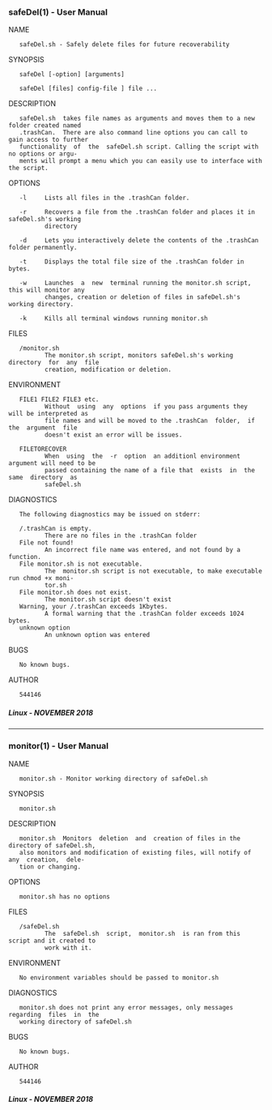 ### safeDel(1) - User Manual

NAME

       safeDel.sh - Safely delete files for future recoverability

SYNOPSIS

       safeDel [-option] [arguments]

       safeDel [files] config-file ] file ...

DESCRIPTION

       safeDel.sh  takes file names as arguments and moves them to a new folder created named
       .trashCan.  There are also command line options you can call to gain access to further
       functionality  of  the  safeDel.sh script. Calling the script with no options or argu‐
       ments will prompt a menu which you can easily use to interface with the script.

OPTIONS

       -l     Lists all files in the .trashCan folder.

       -r     Recovers a file from the .trashCan folder and places it in safeDel.sh's working
              directory

       -d     Lets you interactively delete the contents of the .trashCan folder permanently.

       -t     Displays the total file size of the .trashCan folder in bytes.

       -w     Launches  a  new  terminal running the monitor.sh script, this will monitor any
              changes, creation or deletion of files in safeDel.sh's working directory.

       -k     Kills all terminal windows running monitor.sh

FILES

       /monitor.sh
              The monitor.sh script, monitors safeDel.sh's working  directory  for  any  file
              creation, modification or deletion.

ENVIRONMENT

       FILE1 FILE2 FILE3 etc.
              Without  using  any  options  if you pass arguments they will be interpreted as
              file names and will be moved to the .trashCan  folder,  if  the  argument  file
              doesn't exist an error will be issues.

       FILETORECOVER
              When  using  the  -r  option  an additionl environment argument will need to be
              passed containing the name of a file that  exists  in  the  same  directory  as
              safeDel.sh

DIAGNOSTICS

       The following diagnostics may be issued on stderr:

       /.trashCan is empty.
              There are no files in the .trashCan folder
       File not found!
              An incorrect file name was entered, and not found by a function.
       File monitor.sh is not executable.
              The  monitor.sh script is not executable, to make executable run chmod +x moni‐
              tor.sh
       File monitor.sh does not exist.
              The monitor.sh script doesn't exist
       Warning, your /.trashCan exceeds 1Kbytes.
              A formal warning that the .trashCan folder exceeds 1024 bytes.
       unknown option
              An unknown option was entered

BUGS

       No known bugs.

AUTHOR

       544146

##### Linux - NOVEMBER 2018

---

### monitor(1) - User Manual

NAME

       monitor.sh - Monitor working directory of safeDel.sh

SYNOPSIS

       monitor.sh

DESCRIPTION

       monitor.sh  Monitors  deletion  and  creation of files in the directory of safeDel.sh,
       also monitors and modification of existing files, will notify of any  creation,  dele‐
       tion or changing.

OPTIONS

       monitor.sh has no options

FILES

       /safeDel.sh
              The  safeDel.sh  script,  monitor.sh  is ran from this script and it created to
              work with it.

ENVIRONMENT

       No environment variables should be passed to monitor.sh

DIAGNOSTICS

       monitor.sh does not print any error messages, only messages  regarding  files  in  the
       working directory of safeDel.sh

BUGS

       No known bugs.

AUTHOR

       544146
    
##### Linux - NOVEMBER 2018
